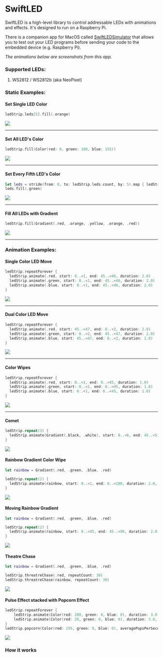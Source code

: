# SwiftLED

SwiftLED is a high-level library to control addressable LEDs with animations and effects. It's designed to run on a Raspberry Pi.

There is a companion app for MacOS called [SwiftLEDSimulator](https://github.com/kevinbrewster/SwiftLEDSimulator) that allows you to test out your LED programs before sending your code to the embedded device (e.g. Raspberry Pi). 

*The animations below are screenshots from this app.*


### Supported LEDs:
1. WS2812 / WS2812b (aka NeoPixel)

### Static Examples:

#### Set Single LED Color
```swift
ledStrip.leds[5].fill(.orange)
```
![](https://github.com/kevinbrewster/Documentation/blob/master/SwiftLED/single_color_orange.png)

---

#### Set All LED's Color
```swift
ledStrip.fill(Color(red: 0, green: 100, blue: 155))
```
![](https://github.com/kevinbrewster/Documentation/blob/master/SwiftLED/teal_fill.png)

---

#### Set Every Fifth LED's Color
```swift
let leds = stride(from: 0, to: ledStrip.leds.count, by: 5).map { ledStrip.leds[$0] }
leds.fill(.green)
```
![](https://github.com/kevinbrewster/Documentation/blob/master/SwiftLED/every_5_fill.png)

---

#### Fill All LEDs with Gradient
```swift
ledStrip.fill(Gradient(.red, .orange, .yellow, .orange, .red))
```
![](https://github.com/kevinbrewster/Documentation/blob/master/SwiftLED/gradient_fill.png)

---

### Animation Examples:

#### Single Color LED Move
```swift
ledStrip.repeatForever {
  ledStrip.animate(.red, start: 0..<1, end: 45..<46, duration: 2.0)
  ledStrip.animate(.green, start: 0..<1, end: 45..<46, duration: 2.0)
  ledStrip.animate(.blue, start: 0..<1, end: 45..<46, duration: 2.0)
}
```
![](https://github.com/kevinbrewster/Documentation/blob/master/SwiftLED/single_loop.png)

---

#### Dual Color LED Move
```swift
ledStrip.repeatForever {
  ledStrip.animate(.red, start: 45..<47, end: 0..<2, duration: 2.0)
  ledStrip.animate(.green, start: 0..<2, end: 45..<47, duration: 2.0)
  ledStrip.animate(.blue, start: 45..<47, end: 0..<2, duration: 2.0)
}
```
![](https://github.com/kevinbrewster/Documentation/blob/master/SwiftLED/dual_loop.png)

---

#### Color Wipes
```swift
ledStrip.repeatForever {
  ledStrip.animate(.red, start: 0..<1, end: 0..<45, duration: 1.0)
  ledStrip.animate(.green, start: 0..<1, end: 0..<45, duration: 1.0)
  ledStrip.animate(.blue, start: 0..<1, end: 0..<45, duration: 1.0)
}
```
![](https://github.com/kevinbrewster/Documentation/blob/master/SwiftLED/color_wipe.png)

---

#### Comet
```swift
ledStrip.repeat(3) {
  ledStrip.animate(Gradient(.black, .white), start: 0..<6, end: 45..<51, duration: 2)
}
```
![](https://github.com/kevinbrewster/Documentation/blob/master/SwiftLED/comet.png)

#### Rainbow Gradient Color Wipe
```swift
let rainbow = Gradient(.red, .green, .blue, .red)

ledStrip.repeat(2) {
  ledStrip.animate(rainbow, start: 0..<1, end: 0..<180, duration: 2.0, fillSize: 180)
}
```
![](https://github.com/kevinbrewster/Documentation/blob/master/SwiftLED/gradient_wipe.png)


#### Moving Rainbow Gradient
```swift
let rainbow = Gradient(.red, .green, .blue, .red)

ledStrip.repeat(2) {
  ledStrip.animate(rainbow, start: 0..<45, end: 45..<90, duration: 2.0)
}
```
![](https://github.com/kevinbrewster/Documentation/blob/master/SwiftLED/gradient_move.gif)


#### Theatre Chase
```swift
let rainbow = Gradient(.red, .green, .blue, .red)

ledStrip.threatreChase(.red, repeatCount: 30)
ledStrip.threatreChase(rainbow, repeatCount: 30)
```
![](https://github.com/kevinbrewster/Documentation/blob/master/SwiftLED/theatre_chase.gif)


#### Pulse Effect stacked with Popcorn Effect
```swift
ledStrip.repeatForever {
    ledStrip.animate(Color(red: 200, green: 0, blue: 0), duration: 3.0, curve: .easeOut)
    ledStrip.animate(Color(red: 20, green: 0, blue: 0), duration: 3.0, curve: .easeIn)
}
ledStrip.popcorn(Color(red: 255, green: 0, blue: 0), averagePopsPerSecond: 6, averagePopDuration: 0.6)
```
![](https://github.com/kevinbrewster/Documentation/blob/master/SwiftLED/pulse_popcorn.gif)

            
### How it works
